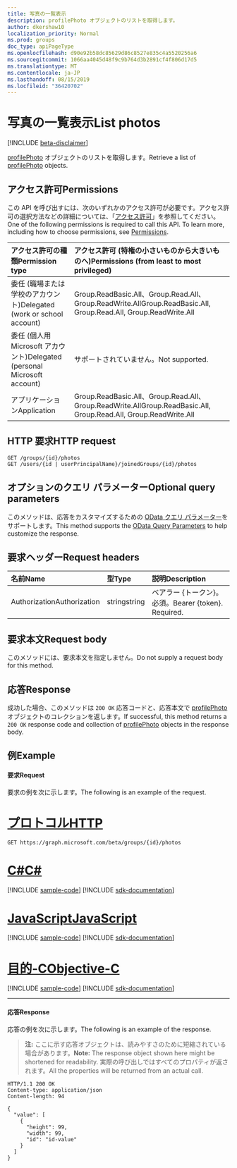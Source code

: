 ```yaml
---
title: 写真の一覧表示
description: profilePhoto オブジェクトのリストを取得します。
author: dkershaw10
localization_priority: Normal
ms.prod: groups
doc_type: apiPageType
ms.openlocfilehash: d90e92b58dc85629d86c8527e835c4a5520256a6
ms.sourcegitcommit: 1066aa4045d48f9c9b764d3b2891cf4f806d17d5
ms.translationtype: MT
ms.contentlocale: ja-JP
ms.lasthandoff: 08/15/2019
ms.locfileid: "36420702"
---
```

# <a name="list-photos"></a><span data-ttu-id="ce535-103">写真の一覧表示</span><span class="sxs-lookup"><span data-stu-id="ce535-103">List photos</span></span>

[!INCLUDE [beta-disclaimer](../../includes/beta-disclaimer.md)]

<span data-ttu-id="ce535-104">[profilePhoto](../resources/profilephoto.md) オブジェクトのリストを取得します。</span><span class="sxs-lookup"><span data-stu-id="ce535-104">Retrieve a list of [profilePhoto](../resources/profilephoto.md) objects.</span></span>

## <a name="permissions"></a><span data-ttu-id="ce535-105">アクセス許可</span><span class="sxs-lookup"><span data-stu-id="ce535-105">Permissions</span></span>
<span data-ttu-id="ce535-p101">この API を呼び出すには、次のいずれかのアクセス許可が必要です。アクセス許可の選択方法などの詳細については、「[アクセス許可](/graph/permissions-reference)」を参照してください。</span><span class="sxs-lookup"><span data-stu-id="ce535-p101">One of the following permissions is required to call this API. To learn more, including how to choose permissions, see [Permissions](/graph/permissions-reference).</span></span>

|<span data-ttu-id="ce535-108">アクセス許可の種類</span><span class="sxs-lookup"><span data-stu-id="ce535-108">Permission type</span></span>      | <span data-ttu-id="ce535-109">アクセス許可 (特権の小さいものから大きいものへ)</span><span class="sxs-lookup"><span data-stu-id="ce535-109">Permissions (from least to most privileged)</span></span>              |
|:--------------------|:---------------------------------------------------------|
|<span data-ttu-id="ce535-110">委任 (職場または学校のアカウント)</span><span class="sxs-lookup"><span data-stu-id="ce535-110">Delegated (work or school account)</span></span> | <span data-ttu-id="ce535-111">Group.ReadBasic.All、Group.Read.All、Group.ReadWrite.All</span><span class="sxs-lookup"><span data-stu-id="ce535-111">Group.ReadBasic.All, Group.Read.All, Group.ReadWrite.All</span></span>    |
|<span data-ttu-id="ce535-112">委任 (個人用 Microsoft アカウント)</span><span class="sxs-lookup"><span data-stu-id="ce535-112">Delegated (personal Microsoft account)</span></span> | <span data-ttu-id="ce535-113">サポートされていません。</span><span class="sxs-lookup"><span data-stu-id="ce535-113">Not supported.</span></span>    |
|<span data-ttu-id="ce535-114">アプリケーション</span><span class="sxs-lookup"><span data-stu-id="ce535-114">Application</span></span> | <span data-ttu-id="ce535-115">Group.ReadBasic.All、Group.Read.All、Group.ReadWrite.All</span><span class="sxs-lookup"><span data-stu-id="ce535-115">Group.ReadBasic.All, Group.Read.All, Group.ReadWrite.All</span></span> |

## <a name="http-request"></a><span data-ttu-id="ce535-116">HTTP 要求</span><span class="sxs-lookup"><span data-stu-id="ce535-116">HTTP request</span></span>
<!-- { "blockType": "ignored" } -->
```http
GET /groups/{id}/photos
GET /users/{id | userPrincipalName}/joinedGroups/{id}/photos
```

## <a name="optional-query-parameters"></a><span data-ttu-id="ce535-117">オプションのクエリ パラメーター</span><span class="sxs-lookup"><span data-stu-id="ce535-117">Optional query parameters</span></span>
<span data-ttu-id="ce535-118">このメソッドは、応答をカスタマイズするための [OData クエリ パラメーター](/graph/query-parameters)をサポートします。</span><span class="sxs-lookup"><span data-stu-id="ce535-118">This method supports the [OData Query Parameters](/graph/query-parameters) to help customize the response.</span></span>

## <a name="request-headers"></a><span data-ttu-id="ce535-119">要求ヘッダー</span><span class="sxs-lookup"><span data-stu-id="ce535-119">Request headers</span></span>
| <span data-ttu-id="ce535-120">名前</span><span class="sxs-lookup"><span data-stu-id="ce535-120">Name</span></span>       | <span data-ttu-id="ce535-121">型</span><span class="sxs-lookup"><span data-stu-id="ce535-121">Type</span></span> | <span data-ttu-id="ce535-122">説明</span><span class="sxs-lookup"><span data-stu-id="ce535-122">Description</span></span>|
|:-----------|:------|:----------|
| <span data-ttu-id="ce535-123">Authorization</span><span class="sxs-lookup"><span data-stu-id="ce535-123">Authorization</span></span>  | <span data-ttu-id="ce535-124">string</span><span class="sxs-lookup"><span data-stu-id="ce535-124">string</span></span>  | <span data-ttu-id="ce535-p102">ベアラー {トークン}。必須。</span><span class="sxs-lookup"><span data-stu-id="ce535-p102">Bearer {token}. Required.</span></span> |

## <a name="request-body"></a><span data-ttu-id="ce535-127">要求本文</span><span class="sxs-lookup"><span data-stu-id="ce535-127">Request body</span></span>
<span data-ttu-id="ce535-128">このメソッドには、要求本文を指定しません。</span><span class="sxs-lookup"><span data-stu-id="ce535-128">Do not supply a request body for this method.</span></span>

## <a name="response"></a><span data-ttu-id="ce535-129">応答</span><span class="sxs-lookup"><span data-stu-id="ce535-129">Response</span></span>
<span data-ttu-id="ce535-130">成功した場合、このメソッドは `200 OK` 応答コードと、応答本文で [profilePhoto](../resources/profilephoto.md) オブジェクトのコレクションを返します。</span><span class="sxs-lookup"><span data-stu-id="ce535-130">If successful, this method returns a `200 OK` response code and collection of [profilePhoto](../resources/profilephoto.md) objects in the response body.</span></span>

## <a name="example"></a><span data-ttu-id="ce535-131">例</span><span class="sxs-lookup"><span data-stu-id="ce535-131">Example</span></span>
#### <a name="request"></a><span data-ttu-id="ce535-132">要求</span><span class="sxs-lookup"><span data-stu-id="ce535-132">Request</span></span>
<span data-ttu-id="ce535-133">要求の例を次に示します。</span><span class="sxs-lookup"><span data-stu-id="ce535-133">The following is an example of the request.</span></span>

# <a name="httptabhttp"></a>[<span data-ttu-id="ce535-134">プロトコル</span><span class="sxs-lookup"><span data-stu-id="ce535-134">HTTP</span></span>](#tab/http)
<!-- {
  "blockType": "request",
  "name": "get_photos"
}-->
```http
GET https://graph.microsoft.com/beta/groups/{id}/photos
```
# <a name="ctabcsharp"></a>[<span data-ttu-id="ce535-135">C#</span><span class="sxs-lookup"><span data-stu-id="ce535-135">C#</span></span>](#tab/csharp)
[!INCLUDE [sample-code](../includes/snippets/csharp/get-photos-csharp-snippets.md)]
[!INCLUDE [sdk-documentation](../includes/snippets/snippets-sdk-documentation-link.md)]

# <a name="javascripttabjavascript"></a>[<span data-ttu-id="ce535-136">JavaScript</span><span class="sxs-lookup"><span data-stu-id="ce535-136">JavaScript</span></span>](#tab/javascript)
[!INCLUDE [sample-code](../includes/snippets/javascript/get-photos-javascript-snippets.md)]
[!INCLUDE [sdk-documentation](../includes/snippets/snippets-sdk-documentation-link.md)]

# <a name="objective-ctabobjc"></a>[<span data-ttu-id="ce535-137">目的-C</span><span class="sxs-lookup"><span data-stu-id="ce535-137">Objective-C</span></span>](#tab/objc)
[!INCLUDE [sample-code](../includes/snippets/objc/get-photos-objc-snippets.md)]
[!INCLUDE [sdk-documentation](../includes/snippets/snippets-sdk-documentation-link.md)]

---


#### <a name="response"></a><span data-ttu-id="ce535-138">応答</span><span class="sxs-lookup"><span data-stu-id="ce535-138">Response</span></span>
<span data-ttu-id="ce535-139">応答の例を次に示します。</span><span class="sxs-lookup"><span data-stu-id="ce535-139">The following is an example of the response.</span></span>
><span data-ttu-id="ce535-140">**注:** ここに示す応答オブジェクトは、読みやすさのために短縮されている場合があります。</span><span class="sxs-lookup"><span data-stu-id="ce535-140">**Note:** The response object shown here might be shortened for readability.</span></span> <span data-ttu-id="ce535-141">実際の呼び出しではすべてのプロパティが返されます。</span><span class="sxs-lookup"><span data-stu-id="ce535-141">All the properties will be returned from an actual call.</span></span>
<!-- {
  "blockType": "response",
  "truncated": true,
  "@odata.type": "microsoft.graph.profilePhoto",
  "isCollection": true
} -->
```http
HTTP/1.1 200 OK
Content-type: application/json
Content-length: 94

{
  "value": [
    {
      "height": 99,
      "width": 99,
      "id": "id-value"
    }
  ]
}
```

<!-- uuid: 8fcb5dbc-d5aa-4681-8e31-b001d5168d79
2015-10-25 14:57:30 UTC -->
<!--
{
  "type": "#page.annotation",
  "description": "List photos",
  "keywords": "",
  "section": "documentation",
  "tocPath": "",
  "suppressions": [
  ]
}
-->
